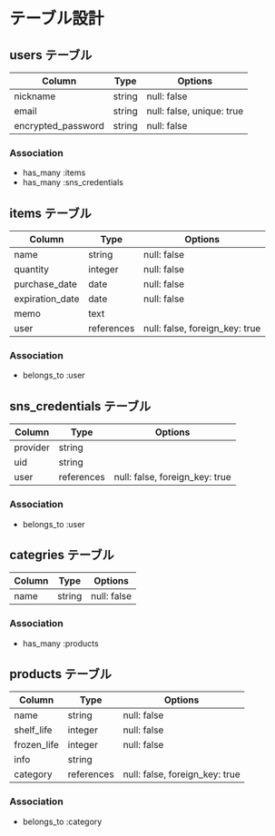 # テーブル設計

## users テーブル

| Column             | Type   | Options                   |
| ------------------ | ------ | ------------------------- |
| nickname           | string | null: false               |
| email              | string | null: false, unique: true |
| encrypted_password | string | null: false               |

### Association

- has_many :items
- has_many :sns_credentials

## items テーブル

| Column          | Type       | Options                        |
| --------------- | ---------- | ------------------------------ |
| name            | string     | null: false                    |
| quantity        | integer    | null: false                    |
| purchase_date   | date       | null: false                    |
| expiration_date | date       | null: false                    |
| memo            | text       |                                |
| user            | references | null: false, foreign_key: true |

### Association

- belongs_to :user

## sns_credentials テーブル

| Column   | Type       | Options                        |
| -------- | ---------- | ------------------------------ |
| provider | string     |                                |
| uid      | string     |                                |
| user     | references | null: false, foreign_key: true |

### Association

- belongs_to :user

## categries テーブル

| Column | Type   | Options     |
| ------ | ------ | ----------- |
| name   | string | null: false |

### Association

- has_many :products

## products テーブル

| Column      | Type       | Options                        |
| ----------  | ---------- | ------------------------------ |
| name        | string     | null: false                    |
| shelf_life  | integer    | null: false                    |
| frozen_life | integer    | null: false                    |
| info        | string     |                                |
| category    | references | null: false, foreign_key: true |

### Association

- belongs_to :category